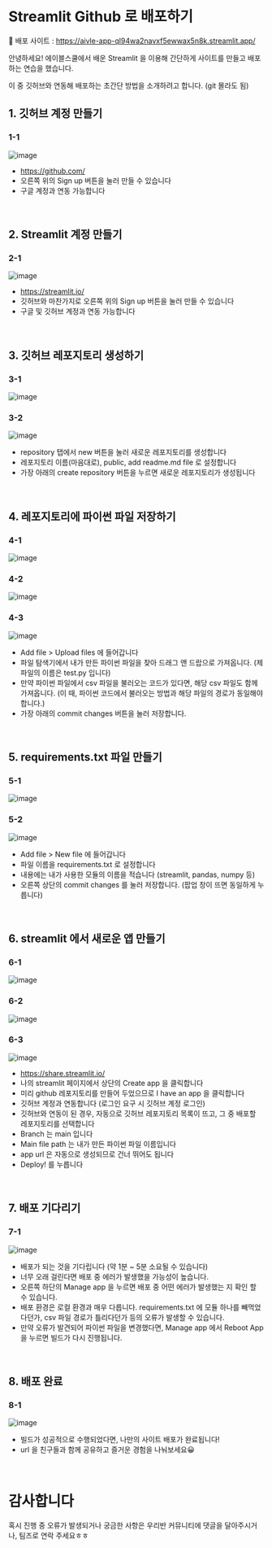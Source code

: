 # Streamlit Github 로 배포하기
🚀 배포 사이트 : https://aivle-app-ql94wa2navxf5ewwax5n8k.streamlit.app/

안녕하세요! 에이블스쿨에서 배운 Streamlit 을 이용해 간단하게 사이트를 만들고 배포하는 연습을 했습니다.

이 중 깃허브와 연동해 배포하는 초간단 방법을 소개하려고 합니다. (git 몰라도 됨)

## 1. 깃허브 계정 만들기
### 1-1
![image](https://github.com/user-attachments/assets/9c277433-b059-4e16-8c10-2aefb143bab8)

- https://github.com/
- 오른쪽 위의 Sign up 버튼을 눌러 만들 수 있습니다
- 구글 계정과 연동 가능합니다

<br>


## 2. Streamlit 계정 만들기
### 2-1
![image](https://github.com/user-attachments/assets/3ca0d82f-e99c-4dce-a8f3-e74276d163ec)

- https://streamlit.io/
- 깃허브와 마찬가지로 오른쪽 위의 Sign up 버튼을 눌러 만들 수 있습니다
- 구글 및 깃허브 계정과 연동 가능합니다

<br>


## 3. 깃허브 레포지토리 생성하기
### 3-1
![image](https://github.com/user-attachments/assets/e9ce3d36-97e1-4235-9cb9-1ad8aeae3745)
### 3-2
![image](https://github.com/user-attachments/assets/31833b57-ede5-499e-bf82-81d89e325da3)


- repository 탭에서 new 버튼을 눌러 새로운 레포지토리를 생성합니다
- 레포지토리 이름(마음대로), public, add readme.md file 로 설정합니다
- 가장 아래의 create repository 버튼을 누르면 새로운 레포지토리가 생성됩니다

<br>


## 4. 레포지토리에 파이썬 파일 저장하기
### 4-1
![image](https://github.com/user-attachments/assets/0cec3d96-f8fb-4089-912d-5fda9b0f654a)
### 4-2
![image](https://github.com/user-attachments/assets/0a2d921a-6ec9-4b98-9522-cdbb77dc6f41)
### 4-3
![image](https://github.com/user-attachments/assets/10cfc181-1986-4bb6-bab0-366a8d997991)


- Add file > Upload files 에 들어갑니다
- 파일 탐색기에서 내가 만든 파이썬 파일을 찾아 드래그 앤 드랍으로 가져옵니다. (제 파일의 이름은 test.py 입니다)
- 만약 파이썬 파일에서 csv 파일을 불러오는 코드가 있다면, 해당 csv 파일도 함께 가져옵니다. (이 때, 파이썬 코드에서 불러오는 방법과 해당 파일의 경로가 동일해야 합니다.)
- 가장 아래의 commit changes 버튼을 눌러 저장합니다.

<br>

## 5. requirements.txt 파일 만들기
### 5-1
![image](https://github.com/user-attachments/assets/a9e2a56a-bf97-40a4-8ca0-2ece294692b0)
### 5-2
![image](https://github.com/user-attachments/assets/405afc60-c1e7-4efd-948f-7b4d2171e34f)


- Add file > New file 에 들어갑니다
- 파일 이름을 requirements.txt 로 설정합니다
- 내용에는 내가 사용한 모듈의 이름을 적습니다 (streamlit, pandas, numpy 등)
- 오른쪽 상단의 commit changes 를 눌러 저장합니다. (팝업 창이 뜨면 동일하게 누릅니다)

<br>

## 6. streamlit 에서 새로운 앱 만들기
### 6-1
![image](https://github.com/user-attachments/assets/500a3a12-1fed-40f4-921d-e6b2fcfd9271)
### 6-2
![image](https://github.com/user-attachments/assets/369e885b-af34-486e-b545-83a5690cb7fa)
### 6-3
![image](https://github.com/user-attachments/assets/82696882-56b2-489b-a02f-66bd8d5ab033)

- https://share.streamlit.io/
- 나의 streamlit 페이지에서 상단의 Create app 을 클릭합니다
- 미리 github 레포지토리를 만들어 두었으므로 I have an app 을 클릭합니다
- 깃허브 계정과 연동합니다 (로그인 요구 시 깃허브 계정 로그인)
- 깃허브와 연동이 된 경우, 자동으로 깃허브 레포지토리 목록이 뜨고, 그 중 배포할 레포지토리를 선택합니다
- Branch 는 main 입니다
- Main file path 는 내가 만든 파이썬 파일 이름입니다
- app url 은 자동으로 생성되므로 건너 뛰어도 됩니다
- Deploy! 를 누릅니다

<br>

## 7. 배포 기다리기
### 7-1
![image](https://github.com/user-attachments/assets/6c43e4dc-9868-4a28-8c87-7447e380990d)

- 배포가 되는 것을 기다립니다 (약 1분 ~ 5분 소요될 수 있습니다)
- 너무 오래 걸린다면 배포 중 에러가 발생했을 가능성이 높습니다.
- 오른쪽 하단의 Manage app 을 누르면 배포 중 어떤 에러가 발생했는 지 확인 할 수 있습니다.
- 배포 환경은 로컬 환경과 매우 다릅니다. requirements.txt 에 모듈 하나를 빼먹었다던가, csv 파일 경로가 틀리다던가 등의 오류가 발생할 수 있습니다.
- 만약 오류가 발견되어 파이썬 파일을 변경했다면, Manage app 에서 Reboot App 을 누르면 빌드가 다시 진행됩니다.

<br>

## 8. 배포 완료
### 8-1
![image](https://github.com/user-attachments/assets/dc35f246-3ce8-4644-88c7-d2991d502aff)

- 빌드가 성공적으로 수행되었다면, 나만의 사이트 배포가 완료됩니다!
- url 을 친구들과 함께 공유하고 즐거운 경험을 나눠보세요😀

<br>

# 감사합니다
혹시 진행 중 오류가 발생되거나 궁금한 사항은 우리반 커뮤니티에 댓글을 달아주시거나, 팀즈로 연락 주세요ㅎㅎ
